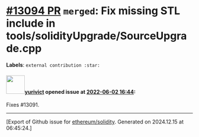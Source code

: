 # [\#13094 PR](https://github.com/ethereum/solidity/pull/13094) `merged`: Fix missing STL include in tools/solidityUpgrade/SourceUpgrade.cpp
**Labels**: `external contribution :star:`


#### <img src="https://avatars.githubusercontent.com/u/271906?v=4" width="50">[yurivict](https://github.com/yurivict) opened issue at [2022-06-02 16:44](https://github.com/ethereum/solidity/pull/13094):

Fixes #13091.




-------------------------------------------------------------------------------



[Export of Github issue for [ethereum/solidity](https://github.com/ethereum/solidity). Generated on 2024.12.15 at 06:45:24.]
